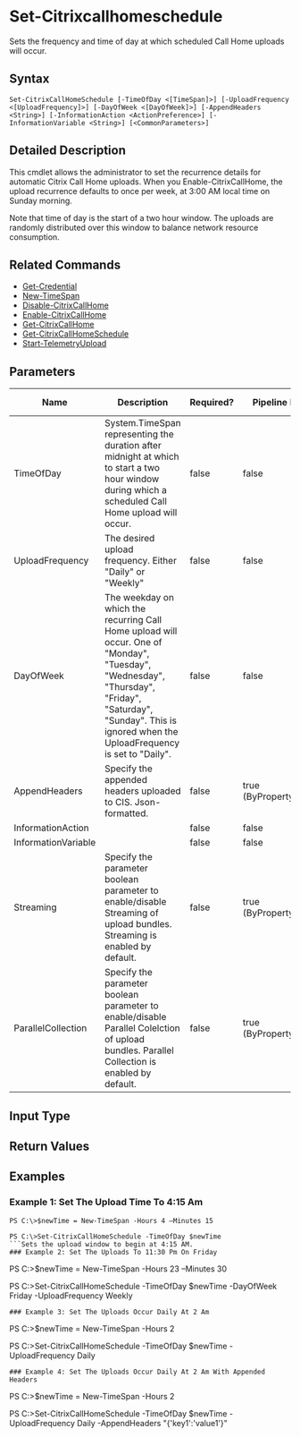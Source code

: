 ﻿
# Set-Citrixcallhomeschedule
Sets the frequency and time of day at which scheduled Call Home uploads will occur.
## Syntax
```
Set-CitrixCallHomeSchedule [-TimeOfDay <[TimeSpan]>] [-UploadFrequency <[UploadFrequency]>] [-DayOfWeek <[DayOfWeek]>] [-AppendHeaders <String>] [-InformationAction <ActionPreference>] [-InformationVariable <String>] [<CommonParameters>]
```
## Detailed Description
This cmdlet allows the administrator to set the recurrence details for automatic Citrix Call Home uploads. When you Enable-CitrixCallHome, the upload recurrence defaults to once per week, at 3:00 AM local time on Sunday morning.

Note that time of day is the start of a two hour window. The uploads are randomly distributed over this window to balance network resource consumption.


## Related Commands

* [Get-Credential](../Get-Credential/)
* [New-TimeSpan](../New-TimeSpan/)
* [Disable-CitrixCallHome](../Disable-CitrixCallHome/)
* [Enable-CitrixCallHome](../Enable-CitrixCallHome/)
* [Get-CitrixCallHome](../Get-CitrixCallHome/)
* [Get-CitrixCallHomeSchedule](../Get-CitrixCallHomeSchedule/)
* [Start-TelemetryUpload](../Start-TelemetryUpload/)
## Parameters
| Name   | Description | Required? | Pipeline Input | Default Value |
| --- | --- | --- | --- | --- |
| TimeOfDay | System.TimeSpan representing the duration after midnight at which to start a two hour window during which a scheduled Call Home upload will occur. | false | false | 3:00 AM |
| UploadFrequency | The desired upload frequency. Either "Daily" or "Weekly" | false | false | Weekly |
| DayOfWeek | The weekday on which the recurring Call Home upload will occur.  One of "Monday", "Tuesday", "Wednesday", "Thursday", "Friday", "Saturday", "Sunday". This is ignored when the UploadFrequency is set to "Daily". | false | false | Sunday |
| AppendHeaders | Specify the appended headers uploaded to CIS. Json-formatted. | false | true (ByPropertyName) |  |
| InformationAction |  | false | false |  |
| InformationVariable |  | false | false |  |
| Streaming | Specify the parameter boolean parameter to enable/disable Streaming of upload bundles. Streaming is enabled by default. | false | true (ByPropertyName) |  |
| ParallelCollection | Specify the parameter boolean parameter to enable/disable Parallel Colelction of upload bundles. Parallel Collection is enabled by default. | false | true (ByPropertyName) |  |

## Input Type

### 

## Return Values

### 

## Examples

### Example 1: Set The Upload Time To 4:15 Am
```
PS C:\>$newTime = New-TimeSpan -Hours 4 –Minutes 15

PS C:\>Set-CitrixCallHomeSchedule -TimeOfDay $newTime
```Sets the upload window to begin at 4:15 AM.
### Example 2: Set The Uploads To 11:30 Pm On Friday
```
PS C:\>$newTime = New-TimeSpan -Hours 23 –Minutes 30

PS C:\>Set-CitrixCallHomeSchedule -TimeOfDay $newTime -DayOfWeek Friday -UploadFrequency Weekly
```Sets the uploads to occur Fridays in a window beginning at 11:30 PM.
### Example 3: Set The Uploads Occur Daily At 2 Am
```
PS C:\>$newTime = New-TimeSpan -Hours 2

PS C:\>Set-CitrixCallHomeSchedule -TimeOfDay $newTime -UploadFrequency Daily
```Sets the uploads to occur daily in a window beginning at 2:00 AM.
### Example 4: Set The Uploads Occur Daily At 2 Am With Appended Headers
```
PS C:\>$newTime = New-TimeSpan -Hours 2

PS C:\>Set-CitrixCallHomeSchedule -TimeOfDay $newTime -UploadFrequency Daily -AppendHeaders "{'key1':'value1'}"
```Sets the uploads to occur daily in a window beginning at 2:00 AM with appended headers.

